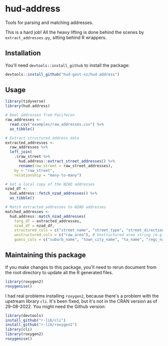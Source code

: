 # hud-address
Tools for parsing and matching addresses.

This is a hard job! All the heavy lifting is done behind the scenes by `extract_addresses.py`, sitting behind R wrappers. 


## Installation
You'll need `devtools::install_github` to install the package:
```R
devtools::install_github("hud-govt-nz/hud-address")
```


## Usage
```R
library(tidyverse)
library(hud.address)

# Real addresses from Pacifecon
raw_addresses <-
  read.csv("examples/raw_addresses.csv") %>%
  as_tibble()

# Extract structured address data
extracted_addresses <-
  raw_addresses %>%
  left_join(
    .$raw_street %>%
      hud.address::extract_street_addresses() %>%
      rename(raw_street = raw_street_addresses),
    by = "raw_street",
    relationship = "many-to-many")

# Get a local copy of the NZAD addresses
nzad_df <-
  hud.address::fetch_nzad_addresses() %>%
  as_tibble()

# Match extracted addresses to NZAD addresses
matched_addresses <-
  hud.address::match_nzad_addresses(
    targ_df = extracted_addresses,
    nzad_df = nzad_df,
    structured_cols = c("street_name", "street_type", "street_direction"), # Exists in both
    unstructured_cols = c("raw_area"), # Unstructured area string (e.g. "Island Bay, Wellington")
    guess_cols = c("suburb_name", "town_city_name", "ta_name", "regc_name")) # Raw area can contain suburb/town/TA names
```


## Maintaining this package
If you make changes to this package, you'll need to rerun document from the root directory to update all the R generated files.
```R
library(roxygen2)
roxygenise()
```

I had real problems installing `roxygen2`, because there's a problem with the upstream library `cli`. It's been fixed, but it's not in the CRAN version as of 29-08-2022. You might need the Github version:
```R
library(devtools)
install_github("r-lib/cli")
install_github("r-lib/roxygen2")
library(cli)
library(roxygen2)
roxygenise()
```
